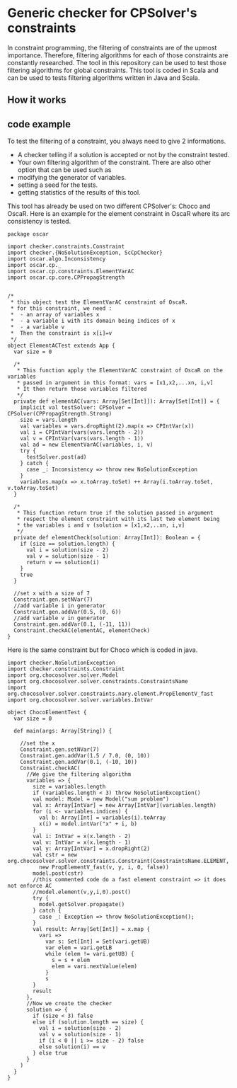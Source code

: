 # Generic checker for CPSolver's constraints
In constraint programming, the filtering of constraints are of the upmost importance. 
Therefore, filtering algorithms for each of those constraints are constantly researched.
The tool in this repository can be used to test those filtering algorithms for global constraints.
This tool is coded in Scala and can be used to tests filtering algorithms written in Java and Scala.
## How it works

## code example
To test the filtering of a constraint, you always need to give 2 informations.
* A checker telling if a solution is accepted or not by the constraint tested.
* Your own filtering algorithm of the constraint.
There are also other option that can be used such as 
* modifying the generator of variables.
* setting a seed for the tests.
* getting statistics of the results of this tool.

This tool has already be used on two different CPSolver's: Choco and OscaR.
Here is an example for the element constraint in OscaR where its arc consistency is tested.
```
package oscar

import checker.constraints.Constraint
import checker.{NoSolutionException, ScCpChecker}
import oscar.algo.Inconsistency
import oscar.cp._
import oscar.cp.constraints.ElementVarAC
import oscar.cp.core.CPPropagStrength


/*
 * this object test the ElementVarAC constraint of OscaR.
 * for this constraint, we need :
 *  - an array of variables x
 *  - a variable i with its domain being indices of x
 *  - a variable v
 *  Then the constraint is x[i]=v
 */
object ElementACTest extends App {
  var size = 0

  /*
   * This function apply the ElementVarAC constraint of OscaR on the variables
   * passed in argument in this format: vars = [x1,x2,...xn, i,v]
   * It then return those variables filtered
   */
  private def elementAC(vars: Array[Set[Int]]): Array[Set[Int]] = {
    implicit val testSolver: CPSolver = CPSolver(CPPropagStrength.Strong)
    size = vars.length
    val variables = vars.dropRight(2).map(x => CPIntVar(x))
    val i = CPIntVar(vars(vars.length - 2))
    val v = CPIntVar(vars(vars.length - 1))
    val ad = new ElementVarAC(variables, i, v)
    try {
      testSolver.post(ad)
    } catch {
      case _: Inconsistency => throw new NoSolutionException
    }
    variables.map(x => x.toArray.toSet) ++ Array(i.toArray.toSet, v.toArray.toSet)
  }

  /*
   * This function return true if the solution passed in argument
   * respect the element constraint with its last two element being
   * the variables i and v (solution = [x1,x2,..xn, i,v]
   */
  private def elementCheck(solution: Array[Int]): Boolean = {
    if (size == solution.length) {
      val i = solution(size - 2)
      val v = solution(size - 1)
      return v == solution(i)
    }
    true
  }

  //set x with a size of 7
  Constraint.gen.setNVar(7)
  //add variable i in generator
  Constraint.gen.addVar(0.5, (0, 6))
  //add variable v in generator
  Constraint.gen.addVar(0.1, (-11, 11))
  Constraint.checkAC(elementAC, elementCheck)
}

```
Here is the same constraint but for Choco which is coded in java.

```
import checker.NoSolutionException
import checker.constraints.Constraint
import org.chocosolver.solver.Model
import org.chocosolver.solver.constraints.ConstraintsName
import org.chocosolver.solver.constraints.nary.element.PropElementV_fast
import org.chocosolver.solver.variables.IntVar

object ChocoElementTest {
  var size = 0

  def main(args: Array[String]) {

    //set the x
    Constraint.gen.setNVar(7)
    Constraint.gen.addVar(1.5 / 7.0, (0, 10))
    Constraint.gen.addVar(0.1, (-10, 10))
    Constraint.checkAC(
      //We give the filtering algorithm
      variables => {
        size = variables.length
        if (variables.length < 3) throw NoSolutionException()
        val model: Model = new Model("sum problem")
        val x: Array[IntVar] = new Array[IntVar](variables.length)
        for (i <- variables.indices) {
          val b: Array[Int] = variables(i).toArray
          x(i) = model.intVar("x" + i, b)
        }
        val i: IntVar = x(x.length - 2)
        val v: IntVar = x(x.length - 1)
        val y: Array[IntVar] = x.dropRight(2)
        val cstr = new org.chocosolver.solver.constraints.Constraint(ConstraintsName.ELEMENT,
          new PropElementV_fast(v, y, i, 0, false))
        model.post(cstr)
        //this commented code do a fast element constraint => it does not enforce AC
        //model.element(v,y,i,0).post()
        try {
          model.getSolver.propagate()
        } catch {
          case _: Exception => throw NoSolutionException();
        }
        val result: Array[Set[Int]] = x.map {
          vari =>
            var s: Set[Int] = Set(vari.getUB)
            var elem = vari.getLB
            while (elem != vari.getUB) {
              s = s + elem
              elem = vari.nextValue(elem)
            }
            s
        }
        result
      },
      //Now we create the checker
      solution => {
        if (size < 3) false
        else if (solution.length == size) {
          val i = solution(size - 2)
          val v = solution(size - 1)
          if (i < 0 || i >= size - 2) false
          else solution(i) == v
        } else true
      }
    )
  }
}

```
